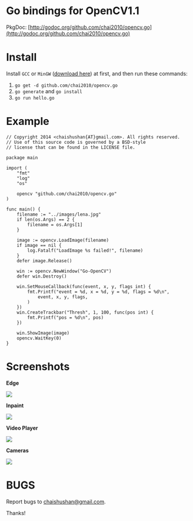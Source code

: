 Go bindings for OpenCV1.1
=========================

PkgDoc: [http://godoc.org/github.com/chai2010/opencv.go](http://godoc.org/github.com/chai2010/opencv.go)


Install
=======

Install `GCC` or `MinGW` ([download here](http://tdm-gcc.tdragon.net/download)) at first,
and then run these commands:

1. `go get -d github.com/chai2010/opencv.go`
2. `go generate` and `go install`
3. `go run hello.go`

Example
=======

	// Copyright 2014 <chaishushan{AT}gmail.com>. All rights reserved.
	// Use of this source code is governed by a BSD-style
	// license that can be found in the LICENSE file.

	package main

	import (
		"fmt"
		"log"
		"os"

		opencv "github.com/chai2010/opencv.go"
	)

	func main() {
		filename := "../images/lena.jpg"
		if len(os.Args) == 2 {
			filename = os.Args[1]
		}

		image := opencv.LoadImage(filename)
		if image == nil {
			log.Fatalf("LoadImage %s failed!", filename)
		}
		defer image.Release()

		win := opencv.NewWindow("Go-OpenCV")
		defer win.Destroy()

		win.SetMouseCallback(func(event, x, y, flags int) {
			fmt.Printf("event = %d, x = %d, y = %d, flags = %d\n",
				event, x, y, flags,
			)
		})
		win.CreateTrackbar("Thresh", 1, 100, func(pos int) {
			fmt.Printf("pos = %d\n", pos)
		})

		win.ShowImage(image)
		opencv.WaitKey(0)
	}

Screenshots
===========

**Edge**

[![](https://raw.githubusercontent.com/chai2010/opencv.go/master/examples/screenshot/windows/edge.jpg)](https://github.com/chai2010/opencv.go/blob/master/examples/edge.go)

**Inpaint**

[![](https://raw.githubusercontent.com/chai2010/opencv.go/master/examples/screenshot/windows/inpaint.jpg)](https://github.com/chai2010/opencv.go/blob/master/examples/inpaint.go)

**Video Player**

[![](https://raw.githubusercontent.com/chai2010/opencv.go/master/examples/screenshot/windows/player.jpg)](https://github.com/chai2010/opencv.go/blob/master/examples/player.go)

**Cameras**

[![](https://raw.githubusercontent.com/chai2010/opencv.go/master/examples/screenshot/windows/cam.jpg)](https://github.com/chai2010/opencv.go/blob/master/examples/cam.go)


BUGS
====

Report bugs to <chaishushan@gmail.com>.

Thanks!
